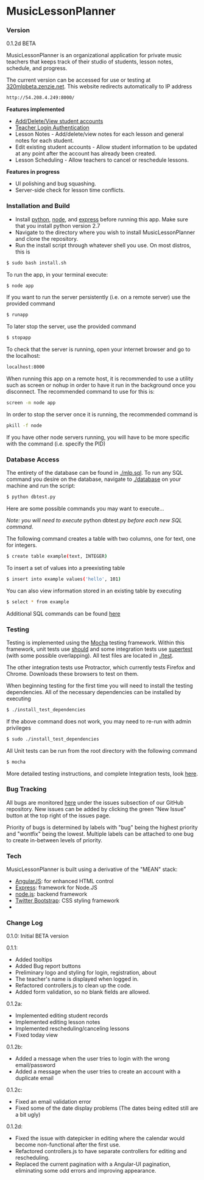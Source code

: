 ﻿# MusicLessonPlanner

### Version
0.1.2d BETA

MusicLessonPlanner is an organizational application for private music teachers that keeps track of their studio of students, lesson notes, schedule, and progress.

The current version can be accessed for use or testing at [320mlpbeta.zenzie.net](http://320mlpbeta.zenzie.net).
This website redirects automatically to IP address
```sh
http://54.208.4.249:8000/
```
**Features implemented**

- [Add/Delete/View student accounts](https://github.com/mzenzie/320MusicLessonPlanner/wiki/Managing-student-accounts)
- [Teacher Login Authentication](https://github.com/mzenzie/320MusicLessonPlanner/wiki/Create-a-new-teacher-account)
- Lesson Notes - Add/delete/view notes for each lesson and general notes for each student.
- Edit existing student accounts - Allow student information to be updated at any point after the account has already been created.
- Lesson Scheduling - Allow teachers to cancel or reschedule lessons.

**Features in progress**

- UI polishing and bug squashing.
- Server-side check for lesson time conflicts.


### Installation and Build

- Install [python](https://www.python.org/downloads/), [node](https://nodejs.org/), and [express](http://expressjs.com/) before running this app. Make sure that you install python version 2.7
- Navigate to the directory where you wish to install MusicLessonPlanner and clone the repository.
- Run the install script through whatever shell you use. On most distros, this is
```sh
$ sudo bash install.sh
```
To run the app, in your terminal execute:
```sh
$ node app
```
If you want to run the server persistently (i.e. on a remote server) use the provided command
```sh
$ runapp
```
To later stop the server, use the provided command
```sh
$ stopapp
```

To check that the server is running, open your internet browser and go to the localhost:
```sh
localhost:8000
```

When running this app on a remote host, it is recommended to use a utility such as screen or nohup in order to have it run in the background once you disconnect. The recommended command to use for this is:
```sh
screen -m node app
```

In order to stop the server once it is running, the recommended command is 
```sh
pkill -f node
```

If you have other node servers running, you will have to be more specific with the command (i.e. specify the PID)

### Database Access

The entirety of the database can be found in [./mlp.sql](mlp.sql).
To run any SQL command you desire on the database, navigate to [./database](./database) on your machine and run the script:
```sh
$ python dbtest.py
``` 
Here are some possible commands you may want to execute...

*Note: you will need to execute* python dbtest.py *before each new SQL command.*

The following command creates a table with two columns, one for text, one for integers.
```sh
$ create table example(text, INTEGER)
``` 
To insert a set of values into a preexisting table
```sh
$ insert into example values('hello', 101)
``` 
You can also view information stored in an existing table by executing
```sh
$ select * from example
``` 
Additional SQL commands can be found [here](http://www.thegeekstuff.com/2012/09/sqlite-command-examples/)

### Testing

Testing is implemented using the [Mocha](http://mochajs.org/) testing framework. Within this framework, unit tests use [should](https://github.com/shouldjs/should.js) and some integration tests use [supertest](https://www.npmjs.com/package/supertest) (with some possible overlapping). All test files are located in [./test](./test).

The other integration tests use Protractor, which currently tests Firefox and Chrome. Downloads these browsers to test on them. 

When beginning testing for the first time you will need to install the testing dependencies. All of the necessary dependencies can be installed by executing
  ```sh
  $ ./install_test_dependencies
  ```
If the above command does not work, you may need to re-run with admin privileges
  ```sh
  $ sudo ./install_test_dependencies
  ```
All Unit tests can be run from the root directory with the following command
  ```sh
  $ mocha
  ```
More detailed testing instructions, and complete Integration tests, look [here](https://github.com/mzenzie/320MusicLessonPlanner/wiki/Testing).

### Bug Tracking

All bugs are monitored [here](https://github.com/mzenzie/320MusicLessonPlanner/issues) under the issues subsection of our GitHub repository. New issues can be added by clicking the green “New Issue” button at the top right of the issues page.

Priority of bugs is determined by labels with "bug" being the highest priority and "wontfix" being the lowest. Multiple labels can be attached to one bug to create in-between levels of priority.

### Tech

MusicLessonPlanner is built using a derivative of the "MEAN" stack:
* [AngularJS]: for enhanced HTML control
* [Express]: framework for Node.JS
* [node.js]: backend framework
* [Twitter Bootstrap]: CSS styling framework
* [SQLite3]: Database

### Change Log

0.1.0: Initial BETA version

0.1.1:
  * Added tooltips
  * Added Bug report buttons
  * Preliminary logo and styling for login, registration, about
  * The teacher's name is displayed when logged in.
  * Refactored controllers.js to clean up the code.
  * Added form validation, so no blank fields are allowed.

0.1.2a:
  * Implemented editing student records
  * Implemented editing lesson notes
  * Implemented rescheduling/canceling lessons
  * Fixed today view

0.1.2b:
  * Added a message when the user tries to login with the wrong email/password
  * Added a message when the user tries to create an account with a duplicate email

0.1.2c:
  * Fixed an email validation error
  * Fixed some of the date display problems (The dates being edited still are a bit ugly)

0.1.2d:
  * Fixed the issue with datepicker in editing where the calendar would become non-functional after the first use.
  * Refactored controllers.js to have separate controllers for editing and rescheduling.
  * Replaced the current pagination with a Angular-UI pagination, eliminating some odd errors and improving appearance.


[node.js]:http://nodejs.org
[Twitter Bootstrap]:http://twitter.github.com/bootstrap/
[express]:http://expressjs.com
[AngularJS]:http://angularjs.org
[SQLite3]:https://sqlite.org
